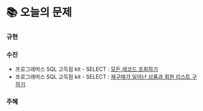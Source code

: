  # 📚 오늘의 문제
### 규현

### 수진
- 프로그래머스 SQL 고득점 kit - SELECT : [모든 레코드 조회하기](https://school.programmers.co.kr/learn/courses/30/lessons/59034)
- 프로그래머스 SQL 고득점 kit - SELECT : [재구매가 일어난 상품과 회원 리스트 구하기](https://school.programmers.co.kr/learn/courses/30/lessons/131536)
### 주혜

